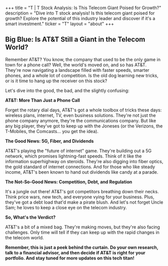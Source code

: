 +++
title = "T |  T Stock Analysis: Is This Telecom Giant Poised for Growth?"
description = "Dive into T stock analysis! Is this telecom giant poised for growth? Explore the potential of this industry leader and discover if it's a smart investment."
ticker = "T"
layout = "about"
+++

        


## Big Blue: Is AT&T Still a Giant in the Telecom World?

Remember AT&T? You know, the company that used to be the only game in town for a phone call? Well, the world's moved on, and so has AT&T. They're now navigating a landscape filled with faster speeds, smarter phones, and a whole lot of competition.  Is the old dog learning new tricks, or is it time to hang up the receiver on this stock?

Let's dive into the good, the bad, and the slightly confusing:

**AT&T: More Than Just a Phone Call**

Forget the rotary dial days, AT&T's got a whole toolbox of tricks these days: wireless plans, internet, TV, even business solutions.  They're not just the phone company anymore, they're the communications company.  But like any big player, they've got to keep up with the Joneses (or the Verizons, the T-Mobiles, the Comcasts... you get the idea).

**The Good News:  5G, Fiber, and Dividends**

AT&T's playing the "future of internet" game. They're building out a 5G network, which promises lightning-fast speeds.  Think of it like the information superhighway on steroids.  They're also digging into fiber optics, the gold standard of internet connections.  And for those who like steady income, AT&T's been known to hand out dividends like candy at a parade.

**The Not-So-Good News:  Competition, Debt, and Regulation**

It's a jungle out there!  AT&T's got competitors breathing down their necks.  Think price wars, new tech, and everyone vying for your business.  Plus, they've got a debt load that'd make a pirate blush.  And let's not forget Uncle Sam; he loves to keep a close eye on the telecom industry.

**So, What's the Verdict?**

AT&T's a bit of a mixed bag. They're making moves, but they're also facing challenges.  Only time will tell if they can keep up with the rapid changes in the telecom world.  

**Remember, this is just a peek behind the curtain. Do your own research, talk to a financial advisor, and then decide if AT&T is right for your portfolio.  And stay tuned for more updates on this tech titan!** 

        